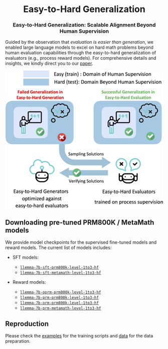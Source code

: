 <div align="center">

# Easy-to-Hard Generalization

### Easy-to-Hard Generalization: Scalable Alignment Beyond Human Supervision

</div>

Guided by the observation that *evaluation is easier than generation*, we enabled large language models to excel on hard math problems beyond human evaluation capabilities through the easy-to-hard generalization of evaluators (e.g., process reward models). For comprehensive details and insights, we kindly direct you to our [paper](https://huggingface.co/anonymized).

<div align="center">
    <img src="assets/easy_to_hard_fig.jpg" alt="Easy-to-Hard Logo" width="512px">
</div>

<!-- <div align="center">
    <img src="assets/comparison_fig.jpg" alt="Easy-to-Hard Logo" width="512px">
</div> -->

## Downloading pre-tuned PRM800K / MetaMath models

We provide model checkpoints for the supervised fine-tuned models and reward models. The current list of models includes:

- SFT models:

  - [`llemma-7b-sft-prm800k-level-1to3-hf`](https://huggingface.co/anonymized)
  - [`llemma-7b-sft-metamath-level-1to3-hf`](https://huggingface.co/anonymized)

- Reward models:

  - [`llemma-7b-oprm-prm800k-level-1to3-hf`](https://huggingface.co/anonymized)
  - [`llemma-7b-prm-prm800k-level-1to3-hf`](https://huggingface.co/anonymized)
  - [`llemma-7b-orm-prm800k-level-1to3-hf`](https://huggingface.co/anonymized)
  - [`llemma-7b-prm-metamath-level-1to3-hf`](https://huggingface.co/anonymized)

## Reproduction

Please check the [examples](/examples/) for the training scripts and [data](/data/) for the data preparation.
